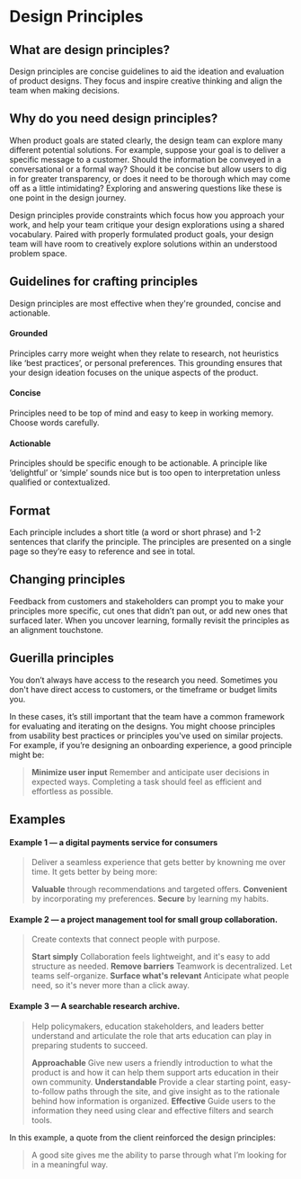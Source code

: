 # Design Principles

## What are design principles?

Design principles are concise guidelines to aid the ideation and evaluation of product designs. They focus and inspire creative thinking and align the team when making decisions. 


## Why do you need design principles?

When product goals are stated clearly, the design team can explore many different potential solutions. For example, suppose your goal is to deliver a specific message to a customer. Should the information be conveyed in a conversational or a formal way? Should it be concise but allow users to dig in for greater transparency, or does it need to be thorough which may come off as a little intimidating? Exploring and answering questions like these is one point in the design journey.

Design principles provide constraints which focus how you approach your work, and help your team critique your design explorations using a shared vocabulary. Paired with properly formulated product goals, your design team will have room to creatively explore solutions within an understood problem space.


## Guidelines for crafting principles

Design principles are most effective when they're grounded, concise and actionable.

#### Grounded 
Principles carry more weight when they relate to research, not heuristics like ‘best practices’, or personal preferences. This grounding ensures that your design ideation focuses on the unique aspects of the product. 

#### Concise 
Principles need to be top of mind and easy to keep in working memory. Choose words carefully.

#### Actionable 
Principles should be specific enough to be actionable. A principle like ‘delightful’ or ‘simple’ sounds nice but is too open to interpretation unless qualified or contextualized.

## Format

Each principle includes a short title (a word or short phrase) and 1-2 sentences that clarify the principle. The principles are presented on a single page so they’re easy to reference and see in total.

## Changing principles

Feedback from customers and stakeholders can prompt you to make your principles more specific, cut ones that didn’t pan out, or add new ones that surfaced later. When you uncover learning, formally revisit the principles as an alignment touchstone.

## Guerilla principles

You don’t always have access to the research you need. Sometimes you don't have direct access to customers, or the timeframe or budget limits you. 

In these cases, it’s still important that the team have a common framework for evaluating and iterating on the designs. You might choose principles from usability best practices or principles you've used on similar projects. For example, if you’re designing an onboarding experience, a good principle might be:

> **Minimize user input**
> Remember and anticipate user decisions in expected ways. Completing a task should feel as efficient and effortless as possible.


## Examples

#### Example 1 — a digital payments service for consumers

> Deliver a seamless experience that gets better by knowning me over time. 
> It gets better by being more:
>
> **Valuable** through recommendations and targeted offers.
> **Convenient** by incorporating my preferences.
> **Secure** by learning my habits.

#### Example 2 — a project management tool for small group collaboration.

> Create contexts that connect people with purpose.
> 
> **Start simply** Collaboration feels lightweight, and it's easy to add structure as needed.
> **Remove barriers** Teamwork is decentralized. Let teams self-organize.
> **Surface what's relevant** Anticipate what people need, so it's never more than a click away.

#### Example 3 — A searchable research archive.

> Help policymakers, education stakeholders, and leaders better understand and articulate the role that arts education can play in preparing students to succeed.
> 
> **Approachable** Give new users a friendly introduction to what the product is and how it can help them support arts education in their own community.
> **Understandable** Provide a clear starting point, easy-to-follow paths through the site, and give insight as to the rationale behind how information is organized. 
> **Effective** Guide users to the information they need using clear and effective filters and search tools.

In this example, a quote from the client reinforced the design principles:
> A good site gives me the ability to parse through what I’m looking for in a meaningful way.




